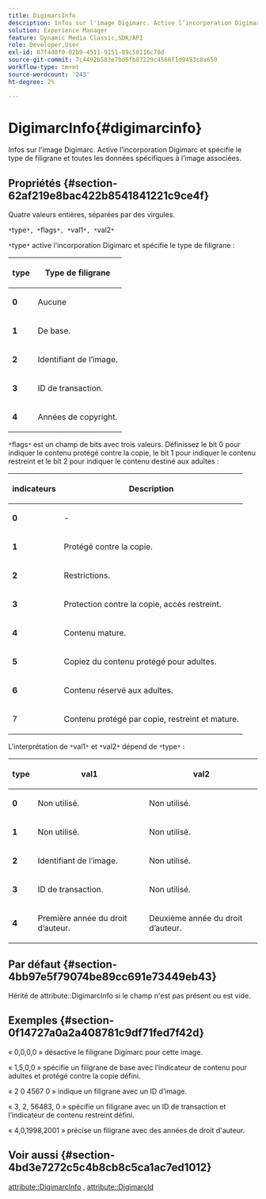 ```yaml
---
title: DigimarcInfo
description: Infos sur l'image Digimarc. Active l’incorporation Digimarc et spécifie le type de filigrane et toutes les données spécifiques à l’image associées.
solution: Experience Manager
feature: Dynamic Media Classic,SDK/API
role: Developer,User
exl-id: 87f4d8f0-02b9-4511-9151-89c58116c78d
source-git-commit: 7c4492b583e7bd6fb87229c4566f1d9493c8a650
workflow-type: tm+mt
source-wordcount: '243'
ht-degree: 2%

---
```


# DigimarcInfo{#digimarcinfo}

Infos sur l&#39;image Digimarc. Active l’incorporation Digimarc et spécifie le type de filigrane et toutes les données spécifiques à l’image associées.

## Propriétés {#section-62af219e8bac422b8541841221c9ce4f}

Quatre valeurs entières, séparées par des virgules.

`*`type`*, *`flags`*, *`val1`*, *`val2`*`

`*`type`*` active l&#39;incorporation Digimarc et spécifie le type de filigrane :

<table id="table_3648951F14D94C5BAD097CFB783F1EE7"> 
 <thead> 
  <tr> 
   <th class="entry"> <p><span class="codeph"> <span class="varname"> type </span> </span> </p> </th> 
   <th class="entry"> <p><b>Type de filigrane</b> </p> </th> 
  </tr> 
 </thead>
 <tbody> 
  <tr> 
   <td> <p><b>0</b> </p> </td> 
   <td> <p>Aucune </p> </td> 
  </tr> 
  <tr> 
   <td> <p><b>1</b> </p> </td> 
   <td> <p>De base. </p> </td> 
  </tr> 
  <tr> 
   <td> <p><b>2</b> </p> </td> 
   <td> <p>Identifiant de l’image. </p> </td> 
  </tr> 
  <tr> 
   <td> <p><b>3</b> </p> </td> 
   <td> <p>ID de transaction. </p> </td> 
  </tr> 
  <tr> 
   <td> <p><b>4</b> </p> </td> 
   <td> <p>Années de copyright. </p> </td> 
  </tr> 
 </tbody> 
</table>

`*`flags`*` est un champ de bits avec trois valeurs. Définissez le bit 0 pour indiquer le contenu protégé contre la copie, le bit 1 pour indiquer le contenu restreint et le bit 2 pour indiquer le contenu destiné aux adultes :

<table id="table_00F218515FBE484F9D05CBAF14F9D045"> 
 <thead> 
  <tr> 
   <th class="entry"> <p><span class="codeph"> <span class="varname"> indicateurs </span> </span> </p> </th> 
   <th class="entry"> <p><b> Description </b> </p> </th> 
  </tr> 
 </thead>
 <tbody> 
  <tr> 
   <td> <p><b>0</b> </p> </td> 
   <td> <p>- </p> </td> 
  </tr> 
  <tr> 
   <td> <p><b>1</b> </p> </td> 
   <td> <p>Protégé contre la copie. </p> </td> 
  </tr> 
  <tr> 
   <td> <p><b>2</b> </p> </td> 
   <td> <p>Restrictions. </p> </td> 
  </tr> 
  <tr> 
   <td> <p><b>3</b> </p> </td> 
   <td> <p>Protection contre la copie, accès restreint. </p> </td> 
  </tr> 
  <tr> 
   <td> <p><b>4</b> </p> </td> 
   <td> <p>Contenu mature. </p> </td> 
  </tr> 
  <tr> 
   <td> <p><b>5</b> </p> </td> 
   <td> <p>Copiez du contenu protégé pour adultes. </p> </td> 
  </tr> 
  <tr> 
   <td> <p><b>6</b> </p> </td> 
   <td> <p>Contenu réservé aux adultes. </p> </td> 
  </tr> 
  <tr> 
   <td> <p>7 <b></b> </p> </td> 
   <td> <p>Contenu protégé par copie, restreint et mature. </p> </td> 
  </tr> 
 </tbody> 
</table>

L&#39;interprétation de `*`val1`*` et `*`val2`*` dépend de `*`type`*` :

<table id="table_6B29F76BC1974C12AB7124BF84B29EC2"> 
 <thead> 
  <tr> 
   <th class="entry"> <p><span class="codeph"> <span class="varname"> type </span> </span> </p> </th> 
   <th class="entry"> <p><span class="codeph"> <span class="varname"> val1 </span> </span> </p> </th> 
   <th class="entry"> <p><span class="codeph"> <span class="varname"> val2 </span> </span> </p> </th> 
  </tr> 
 </thead>
 <tbody> 
  <tr> 
   <td> <p><b>0</b> </p> </td> 
   <td> <p>Non utilisé. </p> </td> 
   <td> <p>Non utilisé. </p> </td> 
  </tr> 
  <tr> 
   <td> <p><b>1</b> </p> </td> 
   <td> <p>Non utilisé. </p> </td> 
   <td> <p>Non utilisé. </p> </td> 
  </tr> 
  <tr> 
   <td> <p><b>2</b> </p> </td> 
   <td> <p>Identifiant de l’image. </p> </td> 
   <td> <p>Non utilisé. </p> </td> 
  </tr> 
  <tr> 
   <td> <p><b>3</b> </p> </td> 
   <td> <p>ID de transaction. </p> </td> 
   <td> <p>Non utilisé. </p> </td> 
  </tr> 
  <tr> 
   <td> <p><b>4</b> </p> </td> 
   <td> <p>Première année du droit d’auteur. </p> </td> 
   <td> <p>Deuxième année du droit d’auteur. </p> </td> 
  </tr> 
 </tbody> 
</table>

## Par défaut {#section-4bb97e5f79074be89cc691e73449eb43}

Hérité de attribute::DigimarcInfo si le champ n&#39;est pas présent ou est vide.

## Exemples {#section-0f14727a0a2a408781c9df71fed7f42d}

« 0,0,0,0 » désactive le filigrane Digimarc pour cette image.

« 1,5,0,0 » spécifie un filigrane de base avec l’indicateur de contenu pour adultes et protégé contre la copie défini.

« 2 0 4567 0 » indique un filigrane avec un ID d’image.

« 3, 2, 56483, 0 » spécifie un filigrane avec un ID de transaction et l’indicateur de contenu restreint défini.

« 4,0,1998,2001 » précise un filigrane avec des années de droit d&#39;auteur.

## Voir aussi {#section-4bd3e7272c5c4b8cb8c5ca1ac7ed1012}

[attribute::DigimarcInfo](../../../../../../is-api/image-catalog/image-serving-api-ref/c-image-catalog-reference/c-attributes-reference/r-digimarcinfo.md#reference-de88636cb9b4435a94e3d0a80f072667) , [attribute::DigimarcId](../../../../../../is-api/image-catalog/image-serving-api-ref/c-image-catalog-reference/c-attributes-reference/r-digimarcid.md#reference-33e3eca7f1874510904e5c8645cecd68)
